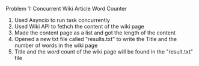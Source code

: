 Problem 1: Concurrent Wiki Article Word Counter

1. Used Asyncio to run task concurrently
2. Used Wiki API to fethch the content of the wiki page
3. Made the content page as a list and got the length of the content
4. Opened a new txt file called "results.txt" to write the Title and the number of words in the wiki page
5. Title and the word count of the wiki page will be found in the "result.txt" file